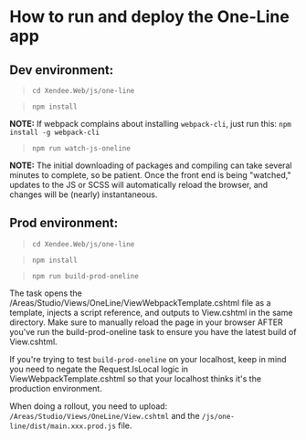 # How to run and deploy the One-Line app

## Dev environment:

> `cd Xendee.Web/js/one-line`

> `npm install`

**NOTE:** If webpack complains about installing `webpack-cli`, just run this: `npm install -g webpack-cli`

> `npm run watch-js-oneline`

**NOTE:** The initial downloading of packages and compiling can take several minutes to complete, so be patient. Once the front end is being "watched," updates to the JS or SCSS will automatically reload the browser, and changes will be (nearly) instantaneous.

## Prod environment:

> `cd Xendee.Web/js/one-line`

> `npm install`

> `npm run build-prod-oneline`

The task opens the /Areas/Studio/Views/OneLine/ViewWebpackTemplate.cshtml file as a template, injects a script reference, and outputs to View.cshtml in the same directory. Make sure to manually reload the page in your browser AFTER you've run the build-prod-oneline task to ensure you have the latest build of View.cshtml.

If you're trying to test `build-prod-oneline` on your localhost, keep in mind you need to negate the Request.IsLocal logic in ViewWebpackTemplate.cshtml so that your localhost thinks it's the production environment.

When doing a rollout, you need to upload: `/Areas/Studio/Views/OneLine/View.cshtml` and the `/js/one-line/dist/main.xxx.prod.js` file.
